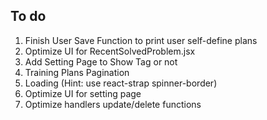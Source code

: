 ## To do

1. Finish User Save Function to print user self-define plans
2. Optimize UI for RecentSolvedProblem.jsx
3. Add Setting Page to Show Tag or not
4. Training Plans Pagination
5. Loading (Hint: use react-strap spinner-border)
6. Optimize UI for setting page
7. Optimize handlers update/delete functions
